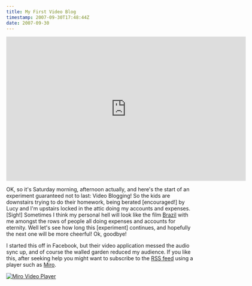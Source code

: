 ```yaml
---
title: My First Video Blog
timestamp: 2007-09-30T17:48:44Z
date: 2007-09-30
---
```


<iframe class="youtube-player" type="text/html" width="640" height="385" src="http://www.youtube.com/embed/pBJ4wSD-mOQ" frameborder="0">
</iframe><p>OK, so it's Saturday morning, afternoon actually, and here's the start of an experiment guaranteed not to last: Video Blogging! So the kids are downstairs trying to do their homework, being berated [encouraged!] by Lucy and I'm upstairs locked in the attic doing my accounts and expenses. [Sigh!] Sometimes I think my personal hell will look like the film <a href="http://imdb.com/title/tt0088846/">Brazil</a> with me amongst the rows of people all doing expenses and accounts for eternity. Well let's see how long this [experiment] continues, and hopefully the next one will be more cheerful! Ok, goodbye!</p><p>I started this off in Facebook, but their video application messed the audio sync up, and of course the walled garden reduced my audience. If you like this, after seeking help you might want to subscribe to the <a href="http://www.youtube.com/rss/user/psdowney/videos.rss">RSS feed</a> using a player such as <a href="http://www.getmiro.com/">Miro</a>.</p><a href="http://subscribe.getMiro.com/?url1=http%3A//www.youtube.com/rss/user/psdowney/videos.rss" title="Miro: Internet TV"><img src="http://subscribe.getmiro.com/img/buttons/one-click-subscribe-109X34.png" alt="Miro Video Player" border="0" /></a>